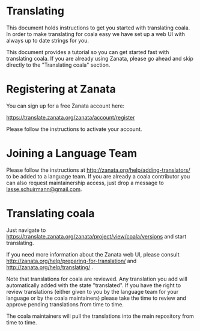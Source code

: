 # Translating

This document holds instructions to get you started with translating coala. In
order to make translating for coala easy we have set up a web UI with always up
to date strings for you.

This document provides a tutorial so you can get started fast with translating
coala. If you are already using Zanata, please go ahead and skip directly to
the "Translating coala" section.

# Registering at Zanata

You can sign up for a free Zanata account here:

https://translate.zanata.org/zanata/account/register

Please follow the instructions to activate your account.

# Joining a Language Team

Please follow the instructions at http://zanata.org/help/adding-translators/
to be added to a language team. If you are already a coala contributor you can
also request maintainership access, just drop a message to
<lasse.schuirmann@gmail.com>.

# Translating coala

Just navigate to
https://translate.zanata.org/zanata/project/view/coala/versions and start
translating.

If you need more information about the Zanata web UI, please consult
http://zanata.org/help/preparing-for-translation/ and
http://zanata.org/help/translating/ .

Note that translations for coala are reviewed. Any translation you add will
automatically added with the state "translated". If you have the right to
review translations (either given to you by the language team for your language
or by the coala maintainers) please take the time to review and approve
pending translations from time to time.

The coala maintainers will pull the translations into the main repository
from time to time.
